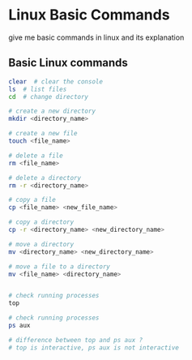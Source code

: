 # Linux Basic Commands 

give me basic commands in linux and its explanation

## Basic Linux commands 

```bash
clear  # clear the console
ls  # list files
cd  # change directory

# create a new directory
mkdir <directory_name>

# create a new file
touch <file_name>

# delete a file
rm <file_name>

# delete a directory
rm -r <directory_name>

# copy a file
cp <file_name> <new_file_name>

# copy a directory
cp -r <directory_name> <new_directory_name>

# move a directory
mv <directory_name> <new_directory_name>

# move a file to a directory
mv <file_name> <directory_name>


# check running processes
top 

# check running processes
ps aux

# difference between top and ps aux ?
# top is interactive, ps aux is not interactive